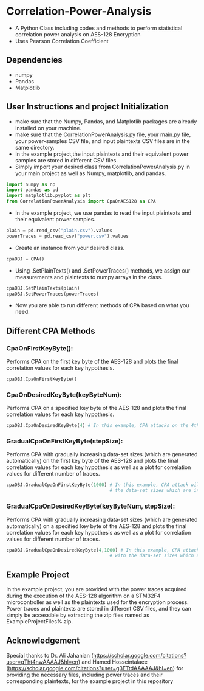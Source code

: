 # Correlation-Power-Analysis
* A Python Class including codes and methods to perform statistical correlation power analysis on AES-128 Encryption
* Uses Pearson Correlation Coefficient 

## Dependencies
* numpy
* Pandas
* Matplotlib

## User Instructions and project Initialization
* make sure that the Numpy, Pandas, and Matplotlib packages are already installed on your machine.
* make sure that the CorrelationPowerAnalysis.py file, your main.py file, your power-samples CSV file, and input plaintexts CSV files are in the same directory.
* In the example project,the input plaintexts and their equivalent power samples are stored in different CSV files. 
* Simply import your desired class from CorrelationPowerAnalysis.py in your main project as well as Numpy, matplotlib, and pandas.
```py
import numpy as np
import pandas as pd
import matplotlib.pyplot as plt
from CorrelationPowerAnalysis import CpaOnAES128 as CPA
```
* In the example project, we use pandas to read the input plaintexts and their equivalent power samples.
```py
plain = pd.read_csv("plain.csv").values
powerTraces = pd.read_csv("power.csv").values
```
* Create an instance from your desired class.
```py
cpaOBJ = CPA()
```
* Using .SetPlainTexts() and .SetPowerTraces() methods, we assign our measurements and plaintexts to numpy arrays in the class.
```py
cpaOBJ.SetPlainTexts(plain)
cpaOBJ.SetPowerTraces(powerTraces)
```
* Now you are able to run different methods of CPA based on what you need.

## Different CPA Methods
### CpaOnFirstKeyByte():
Performs CPA on the first key byte of the AES-128 and plots the final correlation values for each key hypothesis.
```py
cpaOBJ.CpaOnFirstKeyByte()
```
### CpaOnDesiredKeyByte(keyByteNum):
Performs CPA on a specified key byte of the AES-128 and plots the final correlation values for each key hypothesis.
```py
cpaOBJ.CpaOnDesiredKeyByte(4) # In this example, CPA attacks on the 4th key byte
```
### GradualCpaOnFirstKeyByte(stepSize):
Performs CPA with gradually increasing data-set sizes (which are generated automatically) on the first key byte of the AES-128 and plots the final correlation values for each key hypothesis as well as a plot for correlation values for different number of traces.
```py
cpaOBJ.GradualCpaOnFirstKeyByte(1000) # In this example, CPA attack will be performed on
                                      # the data-set sizes which are integer multiples of 1000 (1000,2000,...)
```

### GradualCpaOnDesiredKeyByte(keyByteNum, stepSize):
Performs CPA with gradually increasing data-set sizes (which are generated automatically) on a specified key byte of the AES-128 and plots the final correlation values for each key hypothesis as well as a plot for correlation values for different number of traces.
```py
cpaOBJ.GradualCpaOnDesiredKeyByte(4,1000) # In this example, CPA attack will be performed on the 4th key byte
                                      # with the data-set sizes which are integer multiples of 1000 (1000,2000,...)
```

## Example Project
In the example project, you are provided with the power traces acquired during the execution of the AES-128 algorithm on a STM32F4 microcontroller as well as the plaintexts used for the encryption process. Power traces and plaintexts are stored in different CSV files, and they can simply be accessible by extracting the zip files named as ExampleProjectFiles%.zip. 

## Acknowledgement
Special thanks to Dr. Ali Jahanian (https://scholar.google.com/citations?user=gTht4nwAAAAJ&hl=en) and Hamed Hosseintalaee (https://scholar.google.com/citations?user=g3ETtdAAAAAJ&hl=en) for providing the necessary files, including power traces and their corresponding plaintexts, for the example project in this repository 
